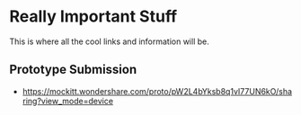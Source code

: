 # Really Important Stuff
This is where all the cool links and information will be.
## Prototype Submission
- https://mockitt.wondershare.com/proto/pW2L4bYksb8q1vI77UN6kO/sharing?view_mode=device
